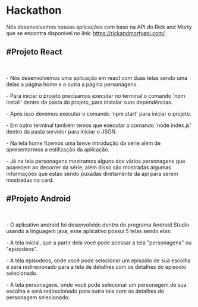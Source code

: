 # Hackathon 

Nós desenvolvemos nossas aplicações com base na API do Rick and Morty que se encontra disponível no link: https://rickandmortyapi.com/.

<h2>#Projeto React</h2>
  <br><p> - Nós desenvolvemos uma aplicação em react com duas telas sendo uma delas a página home e a outra a página personagens.</p>
      <p> - Para iniciar o projeto precisamos executar no terminal o comando 'npm install' dentro da pasta do projeto, para instalar suas dependências.</p>
      <p> - Após isso devemos executar o comando 'npm start' para iniciar o projeto.</p>
      <p> - Em outro terminal também temos que executar o comando 'node index.js' dentro da pasta servidor para iniciar o JSON.</p> 
      <p> - Na tela home fizemos uma breve introdução da série além de apresentarmos a estilização da aplicação.</p>
      <p> - Já na tela personagens mostramos alguns dos vários personagens que aparecem ao decorrer da série, além disso são mostradas algumas informações que estão sendo puxadas diretamente da api para serem mostradas no card.</p> 

<h2>#Projeto Android</h2>
   <br><p> - O aplicativo android foi desenvolvido dentro do programa Android Studio usando a linguagem java, esse aplicativo possui 5 telas sendo elas:</p>
       <p> - A tela inicial, que a partir dela você pode acessar a tela "personagens" ou "episodeos".</p>
       <p> - A tela episodeos, onde você pode selecionar um episodio de sua escolha e será redirecionado para a tela de detalhes com os detalhes do episodio selecionado.</p>
       <p> - A tela personagens, onde você pode selecionar um personagem de sua escolha e será redirecionado para outra tela com os detalhes do personagem selecionado.</p>
     
